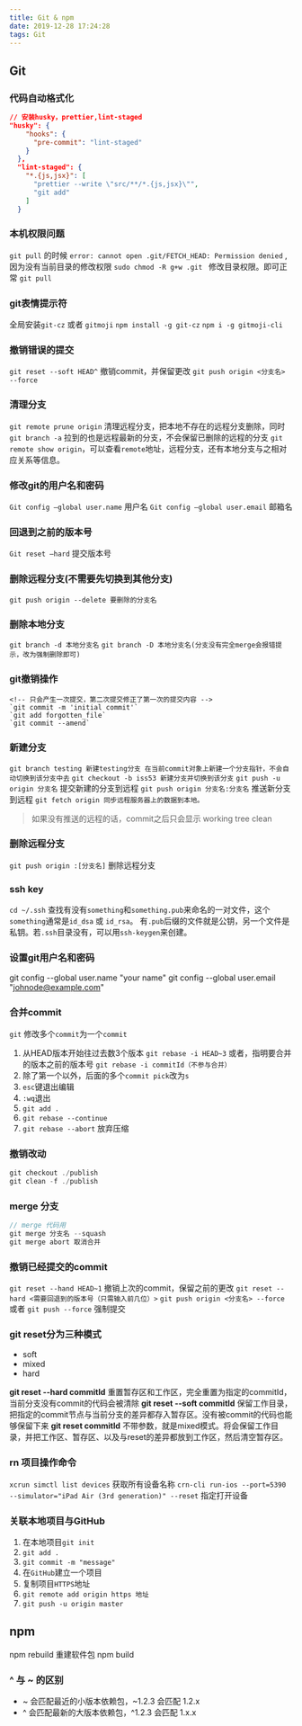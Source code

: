 ```yaml
---
title: Git & npm
date: 2019-12-28 17:24:28
tags: Git
---
```


## Git 
### 代码自动格式化
```json
// 安装husky，prettier,lint-staged
"husky": {
    "hooks": {
      "pre-commit": "lint-staged"
    }
  },
  "lint-staged": {
    "*.{js,jsx}": [
      "prettier --write \"src/**/*.{js,jsx}\"",
      "git add"
    ]
  }
```
<!-- more -->

### 本机权限问题
`git pull` 的时候 ` error: cannot open .git/FETCH_HEAD: Permission denied ` ,因为没有当前目录的修改权限
`sudo chmod -R g+w .git ` 修改目录权限。即可正常 `git pull`


### git表情提示符
全局安装`git-cz` 或者 `gitmoji`
`npm install -g git-cz` 
`npm i -g gitmoji-cli`


### 撤销错误的提交
`git reset --soft HEAD^` 撤销commit，并保留更改
`git push origin <分支名> --force`

### 清理分支
`git remote prune origin` 清理远程分支，把本地不存在的远程分支删除，同时`git branch -a` 拉到的也是远程最新的分支，不会保留已删除的远程的分支
`git remote show origin`，可以查看`remote`地址，远程分支，还有本地分支与之相对应关系等信息。

### 修改git的用户名和密码
`Git config –global user.name` 用户名
`Git config –global user.email` 邮箱名


### 回退到之前的版本号
`Git reset –hard` 提交版本号


### 删除远程分支(不需要先切换到其他分支)
`git push origin --delete 要删除的分支名` 

### 删除本地分支
`git branch -d 本地分支名`
`git branch -D 本地分支名(分支没有完全merge会报错提示，改为强制删除即可)`

### git撤销操作
```
<!-- 只会产生一次提交，第二次提交修正了第一次的提交内容 -->
`git commit -m 'initial commit'`
`git add forgotten_file`
`git commit --amend`
```


### 新建分支
`git branch testing 新建testing分支 在当前commit对象上新建一个分支指针，不会自动切换到该分支中去`
`git checkout -b iss53 新建分支并切换到该分支`
`git push -u origin 分支名` 提交新建的分支到远程
`git push origin 分支名:分支名` 推送新分支到远程
`git fetch origin 同步远程服务器上的数据到本地。`
> 如果没有推送的远程的话，commit之后只会显示 working tree clean


### 删除远程分支
`git push origin :[分支名]` 删除远程分支

<!--SSH公钥默认存储在账户的主目录下的~/.ssh目录 -->
### ssh key
`cd ~/.ssh`
查找有没有`something`和`something.pub`来命名的一对文件，这个`something`通常是`id_dsa` 或 `id_rsa`。
有`.pub`后缀的文件就是公钥，另一个文件是私钥。若`.ssh`目录没有，可以用`ssh-keygen`来创建。



### 设置git用户名和密码
git config --global user.name "your name"
git config --global user.email "johnode@example.com"


### 合并commit
`git` 修改多个`commit`为一个`commit`
1. 从HEAD版本开始往过去数3个版本 `git rebase -i HEAD~3` 
或者，指明要合并的版本之前的版本号 `git rebase -i commitId（不参与合并）`
2. 除了第一个以外，后面的多个`commit pick`改为`s`
3. `esc`键退出编辑
4. `:wq`退出
5. `git add .`
6. `git rebase --continue` 
7. `git rebase --abort` 放弃压缩




### 撤销改动
```js
git checkout ./publish
git clean -f ./publish
```

### merge 分支
```js
// merge 代码用
git merge 分支名 --squash
git merge abort 取消合并
```


### 撤销已经提交的commit
`git reset --hand HEAD~1` 撤销上次的commit，保留之前的更改
`git reset --hard <需要回退到的版本号（只需输入前几位）>`
`git push origin <分支名> --force` 或者 `git push --force` 强制提交


### git reset分为三种模式
- soft 
- mixed 
- hard

**git reset --hard commitId**
重置暂存区和工作区，完全重置为指定的commitId，当前分支没有commit的代码会被清除
**git reset --soft commitId**
保留工作目录，把指定的commit节点与当前分支的差异都存入暂存区。没有被commit的代码也能够保留下来
**git reset commitId**
不带参数，就是mixed模式。将会保留工作目录，并把工作区、暂存区、以及与reset的差异都放到工作区，然后清空暂存区。

### rn 项目操作命令
`xcrun simctl list devices`  获取所有设备名称
`crn-cli run-ios --port=5390 --simulator="iPad Air (3rd generation)" --reset`  指定打开设备


### 关联本地项目与GitHub

1. 在本地项目`git init`
2. `git add .`
3. `git commit -m "message"`
4. 在`GitHub`建立一个项目
5. 复制项目`HTTPS`地址
6. `git remote add origin https 地址`
7. `git push -u origin master`





## npm
npm rebuild  重建软件包
npm build
 ### ^ 与 ~ 的区别
  - ~ 会匹配最近的小版本依赖包，~1.2.3 会匹配 1.2.x 
  - ^ 会匹配最新的大版本依赖包，^1.2.3 会匹配 1.x.x